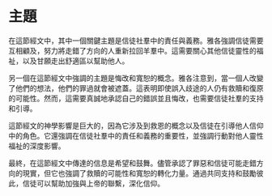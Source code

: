 # 主題

在這節經文中，其中一個關鍵主題是信徒社羣中的責任與義務。雅各強調信徒需要互相顧及，努力將走錯了方向的人重新拉回羊羣中。這需要關心其他信徒靈性的福祉，以及甘願走出舒適區以幫助他人。

另一個在這節經文中強調的主題是悔改和寬恕的概念。雅各注意到，當一個人改變了他們的想法，他們的罪過就會被遮蓋。這表明即使誤入歧途的人仍有救贖和復原的可能性。然而，這需要真誠地承認自己的錯誤並且悔改，也需要信徒社羣的支持和引導。

這節經文的神學影響是巨大的，因為它涉及到救恩的概念以及信徒在引導他人信仰中的角色。它還強調在信徒社羣中的責任和義務的重要性，並強調行動對他人靈性福祉的深度影響。

最終，在這節經文中傳達的信息是希望和鼓舞。儘管承認了罪惡和信徒可能走錯方向的現實，但它也強調了救贖的可能性和寬恕的轉化力量。通過共同支持和鼓勵彼此，信徒可以幫助加強與上帝的聯繫，深化信仰。